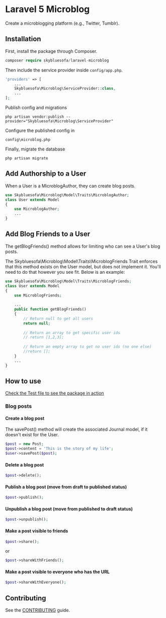 # Laravel 5 Microblog

Create a microblogging platform (e.g., Twitter, Tumblr).

## Installation

First, install the package through Composer.

```php
composer require skybluesofa/laravel-microblog
```

Then include the service provider inside `config/app.php`.

```php
'providers' => [
    ...
    Skybluesofa\Microblog\ServiceProvider::class,
    ...
];
```
Publish config and migrations

```
php artisan vendor:publish --provider="Skybluesofa\Microblog\ServiceProvider"
```
Configure the published config in
```
config\microblog.php
```
Finally, migrate the database
```
php artisan migrate
```

## Add Authorship to a User
When a User is a MicroblogAuthor, they can create blog posts.
```php
use Skybluesofa\Microblog\Model\Traits\MicroblogAuthor;
class User extends Model
{
    use MicroblogAuthor;
    ...
}
```

## Add Blog Friends to a User
The getBlogFriends() method allows for limiting who can see a User's blog posts.

The Skybluesofa\Microblog\Model\Traits\MicroblogFriends Trait enforces that this method exists on the User model, but does not implement it. You'll need to do that however you see fit. Below is an example:
```php
use Skybluesofa\Microblog\Model\Traits\MicroblogFriends;
class User extends Model
{
    use MicroblogFriends;
    
    ...
    public function getBlogFriends()
    {
        // Return null to get all users
        return null;
    
        // Return an array to get specific user ids
        // return [1,2,3];
    
        // Return an empty array to get no user ids (no one else)
        //return [];
    }
    ...
}
```

## How to use
[Check the Test file to see the package in action](https://github.com/skybluesofa/laravel-microblog/blob/master/tests/Unit/MicroblogPostBasicTest.php)

### Blog posts

#### Create a blog post
The savePost() method will create the associated Journal model, if it doesn't exist for the User.
```php
$post = new Post;
$post->content = 'This is the story of my life';
$user->savePost($post);
```

#### Delete a blog post
```php
$post->delete();
```

#### Publish a blog post (move from draft to published status)
```php
$post->publish();
```

#### Unpublish a blog post (move from published to draft status)
```php
$post->unpublish();
```

#### Make a post visible to friends
```php
$post->share();
```
or
```php
$post->shareWithFriends();
```

#### Make a post visible to everyone who has the URL
```php
$post->shareWithEveryone();
```

## Contributing
See the [CONTRIBUTING](CONTRIBUTING.md) guide.
